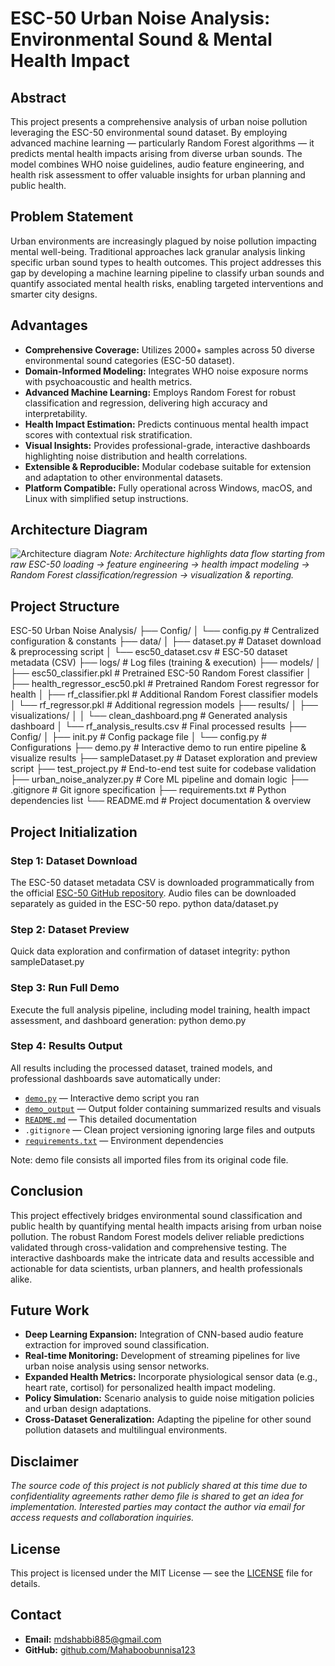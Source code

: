 # ESC-50 Urban Noise Analysis: Environmental Sound & Mental Health Impact

## Abstract
This project presents a comprehensive analysis of urban noise pollution leveraging the ESC-50 environmental sound dataset. By employing advanced machine learning — particularly Random Forest algorithms — it predicts mental health impacts arising from diverse urban sounds. The model combines WHO noise guidelines, audio feature engineering, and health risk assessment to offer valuable insights for urban planning and public health.

## Problem Statement
Urban environments are increasingly plagued by noise pollution impacting mental well-being. Traditional approaches lack granular analysis linking specific urban sound types to health outcomes. This project addresses this gap by developing a machine learning pipeline to classify urban sounds and quantify associated mental health risks, enabling targeted interventions and smarter city designs.

## Advantages
- **Comprehensive Coverage:** Utilizes 2000+ samples across 50 diverse environmental sound categories (ESC-50 dataset).
- **Domain-Informed Modeling:** Integrates WHO noise exposure norms with psychoacoustic and health metrics.
- **Advanced Machine Learning:** Employs Random Forest for robust classification and regression, delivering high accuracy and interpretability.
- **Health Impact Estimation:** Predicts continuous mental health impact scores with contextual risk stratification.
- **Visual Insights:** Provides professional-grade, interactive dashboards highlighting noise distribution and health correlations.
- **Extensible & Reproducible:** Modular codebase suitable for extension and adaptation to other environmental datasets.
- **Platform Compatible:** Fully operational across Windows, macOS, and Linux with simplified setup instructions.

## Architecture Diagram
![Architecture diagram](./System_Architecture.png)
*Note: Architecture highlights data flow starting from raw ESC-50 loading → feature engineering → health impact modeling → Random Forest classification/regression → visualization & reporting.*

## Project Structure
ESC-50 Urban Noise Analysis/
├── Config/
│ └── config.py # Centralized configuration & constants
├── data/
│ ├── dataset.py # Dataset download & preprocessing script
│ └── esc50_dataset.csv # ESC-50 dataset metadata (CSV)
├── logs/ # Log files (training & execution)
├── models/
│ ├── esc50_classifier.pkl # Pretrained ESC-50 Random Forest classifier
│ ├── health_regressor_esc50.pkl # Pretrained Random Forest regressor for health
│ ├── rf_classifier.pkl # Additional Random Forest classifier models
│ └── rf_regressor.pkl # Additional regression models
├── results/
│ ├── visualizations/
│ │ └── clean_dashboard.png # Generated analysis dashboard
│ └── rf_analysis_results.csv # Final processed results
├── Config/
│ ├── init.py # Config package file
│ └── config.py # Configurations
├── demo.py # Interactive demo to run entire pipeline & visualize results
├── sampleDataset.py # Dataset exploration and preview script
├── test_project.py # End-to-end test suite for codebase validation
├── urban_noise_analyzer.py # Core ML pipeline and domain logic
├── .gitignore # Git ignore specification
├── requirements.txt # Python dependencies list
└── README.md # Project documentation & overview

## Project Initialization
### Step 1: Dataset Download
The ESC-50 dataset metadata CSV is downloaded programmatically from the official [ESC-50 GitHub repository](https://github.com/karolpiczak/ESC-50). Audio files can be downloaded separately as guided in the ESC-50 repo.
python data/dataset.py

### Step 2: Dataset Preview
Quick data exploration and confirmation of dataset integrity:
python sampleDataset.py

### Step 3: Run Full Demo
Execute the full analysis pipeline, including model training, health impact assessment, and dashboard generation:
python demo.py

### Step 4: Results Output
All results including the processed dataset, trained models, and professional dashboards save automatically under:

- [`demo.py`](./demo.py) — Interactive demo script you ran  
- [`demo_output`](./demo_output) — Output folder containing summarized results and visuals  
- [`README.md`](./README.md) — This detailed documentation  
- `.gitignore` — Clean project versioning ignoring large files and outputs  
- [`requirements.txt`](./requirements.txt) — Environment dependencies  

Note: demo file consists all imported files from its original code file.

## Conclusion
This project effectively bridges environmental sound classification and public health by quantifying mental health impacts arising from urban noise pollution. The robust Random Forest models deliver reliable predictions validated through cross-validation and comprehensive testing. The interactive dashboards make the intricate data and results accessible and actionable for data scientists, urban planners, and health professionals alike.

## Future Work

- **Deep Learning Expansion:** Integration of CNN-based audio feature extraction for improved sound classification.  
- **Real-time Monitoring:** Development of streaming pipelines for live urban noise analysis using sensor networks.  
- **Expanded Health Metrics:** Incorporate physiological sensor data (e.g., heart rate, cortisol) for personalized health impact modeling.  
- **Policy Simulation:** Scenario analysis to guide noise mitigation policies and urban design adaptations.  
- **Cross-Dataset Generalization:** Adapting the pipeline for other sound pollution datasets and multilingual environments.

## Disclaimer
*The source code of this project is not publicly shared at this time due to confidentiality agreements rather demo file is shared to get an idea for implementation. Interested parties may contact the author via email for access requests and collaboration inquiries.*

## License
This project is licensed under the MIT License — see the [LICENSE](./LICENSE) file for details.

## Contact
- **Email:** mdshabbi885@gmail.com  
- **GitHub:** [github.com/Mahaboobunnisa123](https://github.com/Mahaboobunnisa123)  

